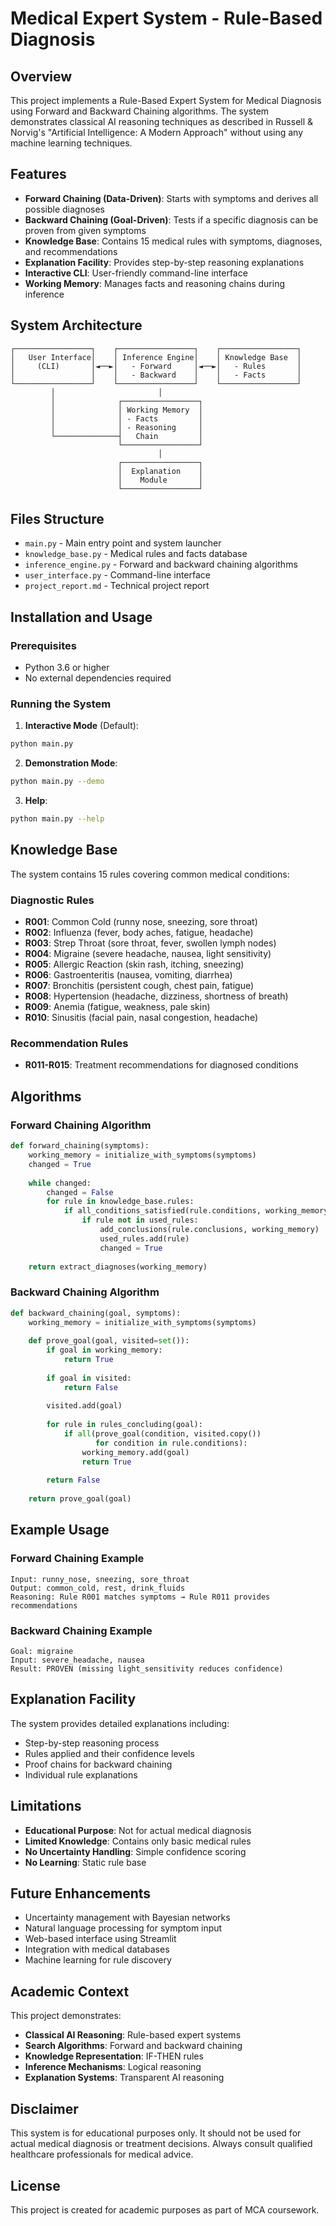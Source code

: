 # Medical Expert System - Rule-Based Diagnosis

## Overview

This project implements a Rule-Based Expert System for Medical Diagnosis using Forward and Backward Chaining algorithms. The system demonstrates classical AI reasoning techniques as described in Russell & Norvig's "Artificial Intelligence: A Modern Approach" without using any machine learning techniques.

## Features

- **Forward Chaining (Data-Driven)**: Starts with symptoms and derives all possible diagnoses
- **Backward Chaining (Goal-Driven)**: Tests if a specific diagnosis can be proven from given symptoms
- **Knowledge Base**: Contains 15 medical rules with symptoms, diagnoses, and recommendations
- **Explanation Facility**: Provides step-by-step reasoning explanations
- **Interactive CLI**: User-friendly command-line interface
- **Working Memory**: Manages facts and reasoning chains during inference

## System Architecture

```
┌─────────────────┐    ┌─────────────────┐    ┌─────────────────┐
│   User Interface│    │ Inference Engine│    │ Knowledge Base  │
│     (CLI)       │◄──►│   - Forward     │◄──►│   - Rules       │
│                 │    │   - Backward    │    │   - Facts       │
└─────────────────┘    └─────────────────┘    └─────────────────┘
         │                       │                       
         │              ┌─────────────────┐              
         │              │ Working Memory  │              
         │              │ - Facts         │              
         │              │ - Reasoning     │              
         └──────────────┤   Chain         │              
                        └─────────────────┘              
                                 │                       
                        ┌─────────────────┐              
                        │  Explanation    │              
                        │    Module       │              
                        └─────────────────┘              
```

## Files Structure

- `main.py` - Main entry point and system launcher
- `knowledge_base.py` - Medical rules and facts database
- `inference_engine.py` - Forward and backward chaining algorithms
- `user_interface.py` - Command-line interface
- `project_report.md` - Technical project report

## Installation and Usage

### Prerequisites
- Python 3.6 or higher
- No external dependencies required

### Running the System

1. **Interactive Mode** (Default):
```bash
python main.py
```

2. **Demonstration Mode**:
```bash
python main.py --demo
```

3. **Help**:
```bash
python main.py --help
```

## Knowledge Base

The system contains 15 rules covering common medical conditions:

### Diagnostic Rules
- **R001**: Common Cold (runny nose, sneezing, sore throat)
- **R002**: Influenza (fever, body aches, fatigue, headache)
- **R003**: Strep Throat (sore throat, fever, swollen lymph nodes)
- **R004**: Migraine (severe headache, nausea, light sensitivity)
- **R005**: Allergic Reaction (skin rash, itching, sneezing)
- **R006**: Gastroenteritis (nausea, vomiting, diarrhea)
- **R007**: Bronchitis (persistent cough, chest pain, fatigue)
- **R008**: Hypertension (headache, dizziness, shortness of breath)
- **R009**: Anemia (fatigue, weakness, pale skin)
- **R010**: Sinusitis (facial pain, nasal congestion, headache)

### Recommendation Rules
- **R011-R015**: Treatment recommendations for diagnosed conditions

## Algorithms

### Forward Chaining Algorithm
```python
def forward_chaining(symptoms):
    working_memory = initialize_with_symptoms(symptoms)
    changed = True
    
    while changed:
        changed = False
        for rule in knowledge_base.rules:
            if all_conditions_satisfied(rule.conditions, working_memory):
                if rule not in used_rules:
                    add_conclusions(rule.conclusions, working_memory)
                    used_rules.add(rule)
                    changed = True
    
    return extract_diagnoses(working_memory)
```

### Backward Chaining Algorithm
```python
def backward_chaining(goal, symptoms):
    working_memory = initialize_with_symptoms(symptoms)
    
    def prove_goal(goal, visited=set()):
        if goal in working_memory:
            return True
        
        if goal in visited:
            return False
        
        visited.add(goal)
        
        for rule in rules_concluding(goal):
            if all(prove_goal(condition, visited.copy()) 
                   for condition in rule.conditions):
                working_memory.add(goal)
                return True
        
        return False
    
    return prove_goal(goal)
```

## Example Usage

### Forward Chaining Example
```
Input: runny_nose, sneezing, sore_throat
Output: common_cold, rest, drink_fluids
Reasoning: Rule R001 matches symptoms → Rule R011 provides recommendations
```

### Backward Chaining Example
```
Goal: migraine
Input: severe_headache, nausea
Result: PROVEN (missing light_sensitivity reduces confidence)
```

## Explanation Facility

The system provides detailed explanations including:
- Step-by-step reasoning process
- Rules applied and their confidence levels
- Proof chains for backward chaining
- Individual rule explanations

## Limitations

- **Educational Purpose**: Not for actual medical diagnosis
- **Limited Knowledge**: Contains only basic medical rules
- **No Uncertainty Handling**: Simple confidence scoring
- **No Learning**: Static rule base

## Future Enhancements

- Uncertainty management with Bayesian networks
- Natural language processing for symptom input
- Web-based interface using Streamlit
- Integration with medical databases
- Machine learning for rule discovery

## Academic Context

This project demonstrates:
- **Classical AI Reasoning**: Rule-based expert systems
- **Search Algorithms**: Forward and backward chaining
- **Knowledge Representation**: IF-THEN rules
- **Inference Mechanisms**: Logical reasoning
- **Explanation Systems**: Transparent AI reasoning

## Disclaimer

This system is for educational purposes only. It should not be used for actual medical diagnosis or treatment decisions. Always consult qualified healthcare professionals for medical advice.

## License

This project is created for academic purposes as part of MCA coursework.